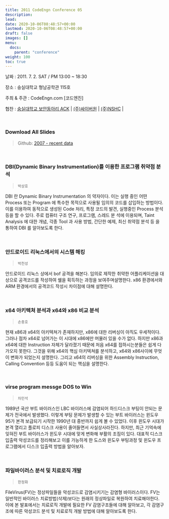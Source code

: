 ```yaml
---
title: 2011 CodeEngn Conference 05
description: 
lead: 
date: 2020-10-06T08:48:57+00:00
lastmod: 2020-10-06T08:48:57+00:00
draft: false
images: []
menu:
  docs:
    parent: "conference"
weight: 100
toc: true
---
```


날짜 : 2011. 7. 2. SAT / PM 13:00 ~ 18:30

장소 : 숭실대학교 형남공학관 115호

주최 & 주관 : CodeEngn.com [코드엔진] &nbsp;

협찬 : 
<a href='http://ack.or.kr' target='_blank'>숭실대학교 보안동아리 ACK</a> | 
<a href='http://cyberone.kr' target='_blank'>(주)싸이버원</a> | 
<a href='https://www.nshc.net' target='_blank'>(주)NSHC</a> | 

<br />

### Download All Slides

> Github: <a href='https://github.com/codeengn/codeengn-conference' target='_blank'>2007 - recent data</a>

<br />




### DBI(Dynamic Binary Instrumentation)를 이용한 프로그램 취약점 분석

> <small>박상호</small>


DBI 란 Dynamic Binary Instrumentation 의 약자이다. 이는 실행 중인 어떤 Process 또는 Program 에 특수한 목적으로 사용될 임의의 코드를 삽입하는 방법이다. 이를 이용하여 동적으로 생성된 Code 처리, 특정 코드의 발견, 실행중인 Process 분석 등을 할 수 있다. 주로 컴퓨터 구조 연구, 프로그램, 스레드 분 석에 이용되며, Taint Analysis 에 대한 개념, 각종 Tool 과 사용 방법, 간단한 예제, 최신 취약점 분석 등 을 통하여 DBI 를 알아보도록 한다.


<br />

### 안드로이드 리눅스에서의 시스템 해킹

> <small>박천성</small>


안드로이드 리눅스 상에서 bof 공격을 해본다. 임의로 제작한 취약한 어플리케이션을 대상으로 공격코드를 작성하여 쉘을 획득하는 과정을 보여주며설명한다. x86 환경에서와 ARM 환경에서의 공격코드 작성시 차이점에 대해 설명한다.


<br />

### x64 아키텍쳐 분석과 x64와 x86 비교 분석

> <small>손충호</small>


현재 x86과 x64의 아키텍쳐가 존재하지만, x86에 대한 리버싱이 아직도 우세적이다. 그러나 점차 x64로 넘어가는 이 시대에 x86에만 머물러 있을 수가 없다. 하지만 x86과 x64에 대한 Instruction 자체가 달라졌기 때문에 처음 x64를 접하시는분들은 쉽게 다가오지 못한다. 그것을 위해 x64의 핵심 아키텍쳐를 분석하고, x64와 x86사이에 무엇이 변화가 되었는지 설명한다. 그리고 x64의 리버싱을 위한 Assembly Instruction, Calling Convention 등등 도움이 되는 핵심을 설명한다.


<br />

### virse program messge DOS to Win

> <small>차민석</small>


1989년 국산 부트 바이러스인 LBC 바이러스에 감염되어 하드디스크 부팅이 안되는 문제가 전국에서 발생했다. 이렇게 부팅 문제가 발생할 수 있는 부트 바이러스는 윈도우 95가 본격 보급되기 시작한 1990년 대 중반까지 쉽게 볼 수 있었다. 이후 윈도우 시대가 본격 열리고 플로피 디스크 사용이 줄어들면서 사실상사라진다. 하지만, 최근 기억속에 잊혀진 부트 바이러스가 윈도우 시대에 맞게 변화해 부활의 조짐이 있다. 대표적 디스크입출력 악성코드를 정리해보고 이를 가능하게 한 도스와 윈도우 부팅과정 및 윈도우 프로그램에서 디스크 입출력 방법을 알아보자.


<br />

### 파일바이러스 분석 및 치료로직 개발

> <small>한정화</small>


FileVirus(FV)는 정상파일들을 악성코드로 감염시키기는 감염형 바이러스이다. FV는 일반적인 바이러스 치료방법(삭제)보다는 원래의 정상파일로 복원하여 치료해야한다. 이에 본 발표에서는 치료로직 개발에 필요한 FV 감염구조들에 대해 알아보고, 각 감염구조에 따른 악성코드 분석 및 치료로직 개발 방법에 대해 알아보도록 한다.
